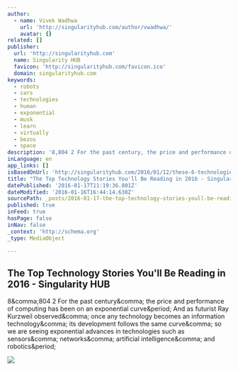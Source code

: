 ```yaml
---
author:
  - name: Vivek Wadhwa
    url: 'http://singularityhub.com/author/vwadhwa/'
    avatar: {}
related: []
publisher:
  url: 'http://singularityhub.com'
  name: Singularity HUB
  favicon: 'http://singularityhub.com/favicon.ico'
  domain: singularityhub.com
keywords:
  - robots
  - cars
  - technologies
  - human
  - exponential
  - musk
  - learn
  - virtually
  - bezos
  - space
description: '8,804 2 For the past century, the price and performance of computing has been on an exponential curve. And as futurist Ray Kurzweil observed, once any technology becomes an information technology, its development follows the same curve, so we are seeing exponential advances in technologies such as sensors, networks, artificial intelligence, and robotics.'
inLanguage: en
app_links: []
isBasedOnUrl: 'http://singularityhub.com/2016/01/12/these-6-technologies-will-define-2016/'
title: "The Top Technology Stories You'll Be Reading in 2016 - Singularity HUB"
datePublished: '2016-01-17T11:19:36.801Z'
dateModified: '2016-01-16T16:44:14.638Z'
sourcePath: _posts/2016-01-17-the-top-technology-stories-youll-be-reading-in-2016-singu.md
published: true
inFeed: true
hasPage: false
inNav: false
_context: 'http://schema.org'
_type: MediaObject

---
```

<article style=""><h1>The Top Technology Stories You'll Be Reading in 2016 - Singularity HUB</h1><p>8&amp;comma;804 2 For the past century&amp;comma; the price and performance of computing has been on an exponential curve&amp;period; And as futurist Ray Kurzweil observed&amp;comma; once any technology becomes an information technology&amp;comma; its development follows the same curve&amp;comma; so we are seeing exponential advances in technologies such as sensors&amp;comma; networks&amp;comma; artificial intelligence&amp;comma; and robotics&amp;period;</p><img src="http://singularityhub.com/wp-content/uploads/2015/11/futuristic-servers.jpg" /></article>